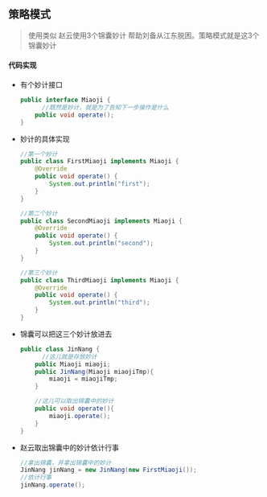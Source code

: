 ## 策略模式

> 使用类似 赵云使用3个锦囊妙计 帮助刘备从江东脱困。策略模式就是这3个锦囊妙计



#### 代码实现

- 有个妙计接口

  ```java
  public interface Miaoji {
  		//既然是妙计，就是为了告知下一步操作是什么
      public void operate();
  }
  ```

- 妙计的具体实现

  ```java
  //第一个妙计
  public class FirstMiaoji implements Miaoji {
      @Override
      public void operate() {
          System.out.println("first");
      }
  }
  
  //第二个妙计
  public class SecondMiaoji implements Miaoji {
      @Override
      public void operate() {
          System.out.println("second");
      }
  }
  
  //第三个妙计
  public class ThirdMiaoji implements Miaoji {
      @Override
      public void operate() {
          System.out.println("third");
      }
  }
  ```

- 锦囊可以把这三个妙计放进去

  ```java
  public class JinNang {
    	//这儿就是存放妙计
      public Miaoji miaoji;
      public JinNang(Miaoji miaojiTmp){
          miaoji = miaojiTmp;
      }
  
      //这儿可以取出锦囊中的妙计
      public void operate(){
          miaoji.operate();
      }
  }
  ```

- 赵云取出锦囊中的妙计依计行事

  ```java
  //拿出锦囊，并拿出锦囊中的妙计
  JinNang jinNang = new JinNang(new FirstMiaoji());
  //依计行事
  jinNang.operate();
  ```

  